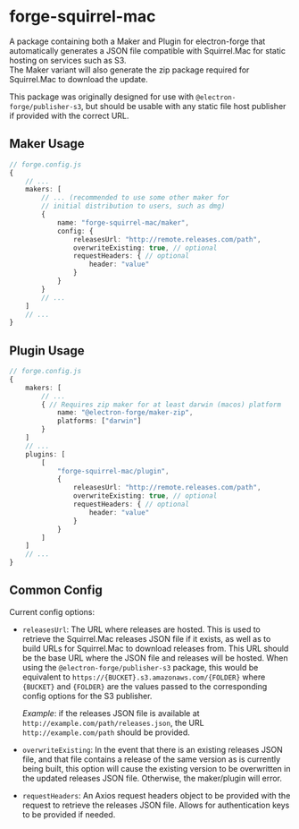 # forge-squirrel-mac
A package containing both a Maker and Plugin for electron-forge that automatically generates a JSON file compatible with Squirrel.Mac for static hosting on services such as S3.  
The Maker variant will also generate the zip package required for Squirrel.Mac to download the update.

This package was originally designed for use with `@electron-forge/publisher-s3`, but should be usable with any static file host publisher if provided with the correct URL.

## Maker Usage
```ts
// forge.config.js
{
    // ...
    makers: [
        // ... (recommended to use some other maker for
        // initial distribution to users, such as dmg)
        {
            name: "forge-squirrel-mac/maker",
            config: {
                releasesUrl: "http://remote.releases.com/path",
                overwriteExisting: true, // optional
                requestHeaders: { // optional
                    header: "value"
                }
            }
        }
        // ...
    ]
    // ...
}
```

## Plugin Usage
```ts
// forge.config.js
{
    makers: [
        // ...
        { // Requires zip maker for at least darwin (macos) platform
            name: "@electron-forge/maker-zip",
            platforms: ["darwin"]
        }
    ]
    // ...
    plugins: [
        [
            "forge-squirrel-mac/plugin",
            {
                releasesUrl: "http://remote.releases.com/path",
                overwriteExisting: true, // optional
                requestHeaders: { // optional
                    header: "value"
                }
            }
        ]
    ]
    // ...
}
```

## Common Config
Current config options:

- `releasesUrl`: The URL where releases are hosted. This is used to retrieve the Squirrel.Mac releases JSON file if it exists, as well as to build URLs for Squirrel.Mac to download releases from. This URL should be the base URL where the JSON file and releases will be hosted. When using the `@electron-forge/publisher-s3` package, this would be equivalent to `https://{BUCKET}.s3.amazonaws.com/{FOLDER}` where `{BUCKET}` and `{FOLDER}` are the values passed to the corresponding config options for the S3 publisher.  

  _Example_: if the releases JSON file is available at `http://example.com/path/releases.json`, the URL `http://example.com/path` should be provided.
- `overwriteExisting`: In the event that there is an existing releases JSON file, and that file contains a release of the same version as is currently being built, this option will cause the existing version to be overwritten in the updated releases JSON file. Otherwise, the maker/plugin will error.
- `requestHeaders`: An Axios request headers object to be provided with the request to retrieve the releases JSON file. Allows for authentication keys to be provided if needed.
